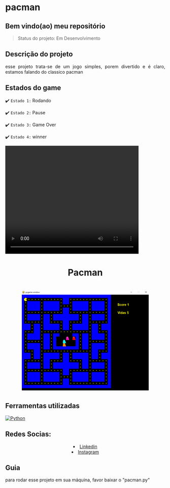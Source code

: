 <h1>pacman</h1>

<h2>Bem vindo(ao) meu repositório</h2>
        
>Status do projeto: Em Desenvolvimento
        
## Descrição do projeto
 <p align="justify">
esse projeto trata-se de um jogo simples, porem divertido e é claro, estamos falando do classico pacman
<div>
    
## Estados do game

:heavy_check_mark: `Estado 1:` Rodando

:heavy_check_mark: `Estado 2:` Pause

:heavy_check_mark: `Estado 3:` Game Over

:heavy_check_mark: `Estado 4:` winner
        
<video width="420" height="340" controls="controls">
    <source src="./filme.mp4" type="video/mp4">
</video>
  
<div align='center'>
    <h1>Pacman<h1>
    <img src='./demo.gif' title='demo Pacman' width='400px' />
</div>
            
## Ferramentas utilizadas

<a href="https://www.python.org" target="_blank"> <img src="https://www.gratispng.com/png-16e1pn/download.html" alt="Python" width="40" height="40"/> </a> 
    
<h2 style="text-align:left;">Redes Socias:</h2>
  <li style="text-align:center;"><a href="https://www.linkedin.com/in/habacuque-gosch-de-oliveira-993b45264/">Linkedin</a></li>
<li style="text-align:center;"><a href="https://www.instagram.com/gosch_tlgd"/>Instagram</a></li>
</div>

<h2>Guia</h2>

para rodar esse projeto em sua máquina, favor baixar o "pacman.py"

